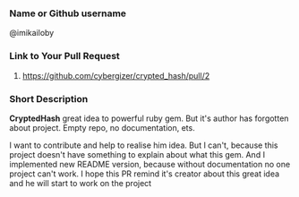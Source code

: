 ### Name or Github username

@imikailoby

### Link to Your Pull Request

1. https://github.com/cybergizer/crypted_hash/pull/2

### Short Description

**CryptedHash** great idea to powerful ruby gem. But it's author has forgotten about project. Empty repo, no documentation, ets.

I want to contribute and help to realise him idea. But I can't, because this project doesn't have something to explain about what
this gem. And I implemented new README version, because without documentation no one project can't work. I hope this PR remind it's
creator about this great idea and he will start to work on the project
